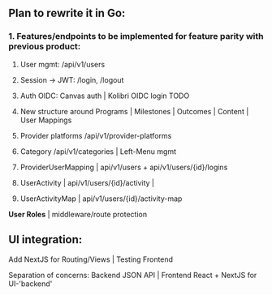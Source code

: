 ## Plan to rewrite it in Go:


### 1. Features/endpoints to be implemented for feature parity with previous product:

1. User mgmt: /api/v1/users

2. Session -> JWT: /login, /logout

3. Auth OIDC: Canvas auth | Kolibri OIDC login TODO

4. New structure around Programs | Milestones | Outcomes | Content | User Mappings

5. Provider platforms /api/v1/provider-platforms

6. Category /api/v1/categories | Left-Menu mgmt

7. ProviderUserMapping | api/v1/users + api/v1/users/{id}/logins

8. UserActivity | api/v1/users/{id}/activity   |

9. UserActivityMap | api/v1/users/{id}/activity-map



**User Roles** | middleware/route protection


## UI integration:

Add NextJS for Routing/Views | Testing Frontend

Separation of concerns: Backend JSON API | Frontend React + NextJS for  UI-'backend'
